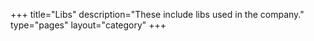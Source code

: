 +++
title="Libs"
description="These include libs used in the company."
type="pages"
layout="category"
+++